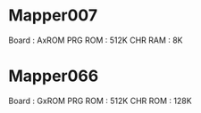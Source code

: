 # Mapper007
  Board : AxROM
  PRG ROM : 512K
  CHR RAM : 8K
# Mapper066
Board : GxROM
PRG ROM : 512K
CHR ROM : 128K
